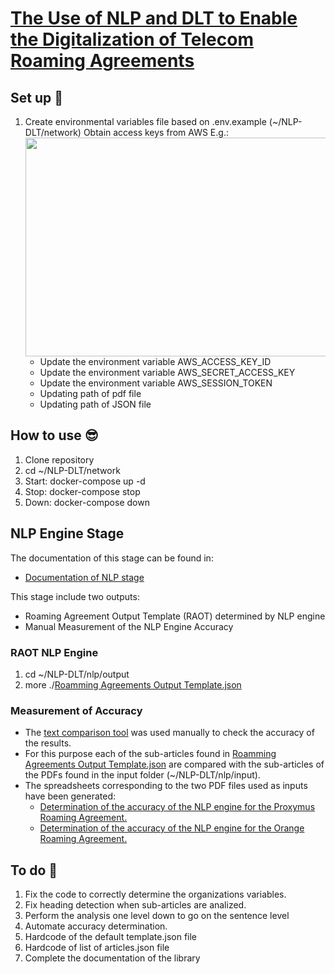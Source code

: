 # [The Use of NLP and DLT to Enable the Digitalization of Telecom Roaming Agreements](https://wiki.hyperledger.org/display/INTERN/Project+Plan%3A+The+Use+of+NLP+and+DLT+to+Enable+the+Digitalization+of+Telecom+Roaming+Agreements)

## Set up 🙂
1. Create environmental variables file based on .env.example (~/NLP-DLT/network)
    Obtain access keys from AWS E.g.:
    <img src="https://github.com/sfl0r3nz05/NLP-DLT/blob/main/images/accessKey.png" width="790" height="350">
    - Update the environment variable AWS_ACCESS_KEY_ID
    - Update the environment variable AWS_SECRET_ACCESS_KEY
    - Update the environment variable AWS_SESSION_TOKEN
    - Updating path of pdf file
    - Updating path of JSON file

## How to use 😎
1. Clone repository
2. cd ~/NLP-DLT/network
3. Start: docker-compose up -d
4. Stop: docker-compose stop
5. Down: docker-compose down

## NLP Engine Stage
The documentation of this stage can be found in:
- [Documentation of NLP stage](https://drive.google.com/file/d/1koele3CqJVgkUA9-LVAs5eLdc01ZQYak/view?usp=sharing)

This stage include two outputs: 
- Roaming Agreement Output Template (RAOT) determined by NLP engine
- Manual Measurement of the NLP Engine Accuracy

### RAOT NLP Engine
1. cd ~/NLP-DLT/nlp/output
2. more ./[Roamming Agreements Output Template.json](https://github.com/sfl0r3nz05/NLP-DLT/blob/main/nlp/data/output/Roaming%20Agreements%20Output%20Template.json)

### Measurement of Accuracy
- The [text comparison tool](https://countwordsfree.com/comparetexts) was used manually to check the accuracy of the results. 
- For this purpose each of the sub-articles found in [Roamming Agreements Output Template.json](https://github.com/sfl0r3nz05/NLP-DLT/blob/main/nlp/data/output/Roaming%20Agreements%20Output%20Template.json) are compared with the sub-articles of the PDFs found in the input folder (~/NLP-DLT/nlp/input).
- The spreadsheets corresponding to the two PDF files used as inputs have been generated:
    - [Determination of the accuracy of the NLP engine for the Proxymus Roaming Agreement.](https://github.com/sfl0r3nz05/NLP-DLT/blob/main/nlp/data/accuracy/Accuracy%20Proxymus.xlsx?raw=true)
    - [Determination of the accuracy of the NLP engine for the Orange Roaming Agreement.](https://github.com/sfl0r3nz05/NLP-DLT/blob/main/nlp/data/accuracy/Accuracy%20Orange.xlsx?raw=true)

## To do 🤔
1. Fix the code to correctly determine the organizations variables.
2. Fix heading detection when sub-articles are analized.
3. Perform the analysis one level down to go on the sentence level
4. Automate accuracy determination.
5. Hardcode of the default template.json file
6. Hardcode of list of articles.json file
7. Complete the documentation of the library